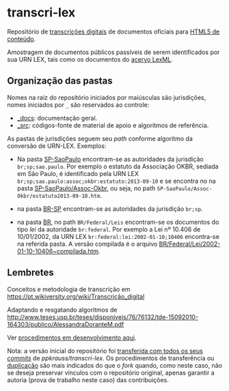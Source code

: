 # transcri-lex

Repositório de [transcrições digitais](https://pt.wikiversity.org/wiki/Transcrição_digital) de documentos oficiais para [HTML5 de conteúdo](https://github.com/okfn-brasil/HTML5-onlyContent).

Amostragem de documentos públicos passíveis de serem identificados por sua URN LEX, tais como os documentos do [acervo LexML](http://lexml.gov.br/desc_acervo.html).

## Organização das pastas

Nomes na raiz do repositório iniciados por maiúsculas são jurisdições, nomes iniciados por `_` são reservados ao controle:

* [_docs](_docs): documentação geral.
* [_src](_src): códigos-fonte de material de apoio e algorítmos de referência.

As pastas de jurisdições seguem seu *path* conforme algoritmo da conversão de URN-LEX.  Exemplos:

* Na pasta [SP-SaoPaulo](SP-SaoPaulo) encontram-se as autoridades da jurisdição `br;sp;sao.paulo`. Por exemplo o estatuto da Associação OKBR, sediada em São Paulo, é identificado pela URN LEX  `br;sp;sao.paulo:assoc;okbr:estatuto:2013-09-10` e se encontra no na pasta   [SP-SaoPaulo/Assoc-Okbr](SP-SaoPaulo/Assoc-Okbr), ou seja, no path `SP-SaoPaulo/Assoc-Okbr/estatuto2013-09-10.htm`.

* na pasta  [BR-SP](BR-SP) encontram-se as autoridades da jurisdição `br;sp`.

* na pasta  [BR](BR), no path `BR/Federal/Leis` encontram-se os documentos do tipo *lei* da autoridade `br:federal`. Por exemplo a Lei nº 10.406 de 10/01/2002, da URN LEX `br:federal:lei:2002-01-10;10406` encontra-se na referida pasta. A versão compilada é o arquivo
[BR/Federal/Lei/2002-01-10-10406~compilada.htm](BR/Federal/Lei/2002-01-10-10406~compilada.htm).

## Lembretes
Conceitos e metodologia de transcrição em https://pt.wikiversity.org/wiki/Transcrição_digital

Adaptando e resgatando algoritmos de http://www.teses.usp.br/teses/disponiveis/76/76132/tde-15092010-164303/publico/AlessandraDoranteM.pdf

Ver [procedimentos em desenvolvimento aqui](BR/Federal/Lei/_originais/lote2018-03-13~planalto).


Nota: a versão inicial do repositório foi [transferida com todos os seus *commits*](https://stackoverflow.com/a/17373088/287948) de *ppkrauss/transcri-lex*. Os procedimentos de transferência ou [duplicação](https://help.github.com/articles/duplicating-a-repository/) são mais indicados do que o *fork* quando, como neste caso, não se deseja preservar vínculos com o repositório original, apenas garantir a autoria  (prova de trabalho neste caso) das contribuições.
